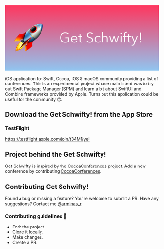 ![alt text](https://raw.githubusercontent.com/arminasr/GetSchwifty/master/banner.png)

iOS application for Swift, Cocoa, iOS & macOS community providing a list of conferences. This is an experimental project whose main intent was to try out Swift Package Manager (SPM) and learn a bit about SwiftUI and Combine frameworks provided by Apple. Turns out this application could be useful for the community 🙃.

## Download the Get Schwifty! from the App Store
### TestFlight
https://testflight.apple.com/join/t34MNyeI

## Project behind the Get Schwifty!
Get Schwifty is inspired by the [CocoaConferences](https://github.com/Lascorbe/CocoaConferences) project. Add a new conference by contributing [CocoaConferences](https://github.com/Lascorbe/CocoaConferences).

## Contributing Get Schwifty!
Found a bug or missing a feature? You're welcome to submit a PR.
Have any suggestions? Contact me [@arminas_r](https://twitter.com/arminas_r).

### Contributing guidelines 🚀
- Fork the project.
- Clone it locally.
- Make changes.
- Create a PR.
